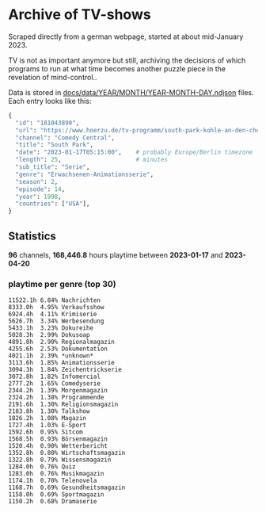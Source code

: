 # Archive of TV-shows

Scraped directly from a german webpage, started at about mid-January 2023.

TV is not as important anymore but still, archiving the decisions of which programs to run at what time
becomes another puzzle piece in the revelation of mind-control.. 

Data is stored in [docs/data/YEAR/MONTH/YEAR-MONTH-DAY.ndjson](docs/data/) files. 
Each entry looks like this:

```python
{
  "id": "181043890", 
  "url": "https://www.hoerzu.de/tv-programm/south-park-kohle-an-den-chefkoch/bid_181043890/", 
  "channel": "Comedy Central", 
  "title": "South Park", 
  "date": "2023-01-17T05:15:00",    # probably Europe/Berlin timezone 
  "length": 25,                     # minutes 
  "sub_title": "Serie", 
  "genre": "Erwachsenen-Animationsserie", 
  "season": 2, 
  "episode": 14, 
  "year": 1998, 
  "countries": ["USA"],
}
```

## Statistics

**96** channels, **168,446.8** hours playtime between **2023-01-17** and **2023-04-20**


### playtime per genre (top 30)

    11522.1h 6.84% Nachrichten
    8333.0h  4.95% Verkaufsshow
    6924.4h  4.11% Krimiserie
    5626.7h  3.34% Werbesendung
    5433.1h  3.23% Dokureihe
    5028.3h  2.99% Dokusoap
    4891.8h  2.90% Regionalmagazin
    4255.6h  2.53% Dokumentation
    4021.1h  2.39% *unknown*
    3113.6h  1.85% Animationsserie
    3094.3h  1.84% Zeichentrickserie
    3072.8h  1.82% Infomercial
    2777.2h  1.65% Comedyserie
    2344.2h  1.39% Morgenmagazin
    2324.2h  1.38% Programmende
    2191.6h  1.30% Religionsmagazin
    2183.8h  1.30% Talkshow
    1826.2h  1.08% Magazin
    1727.4h  1.03% E-Sport
    1592.6h  0.95% Sitcom
    1568.5h  0.93% Börsenmagazin
    1520.4h  0.90% Wetterbericht
    1352.8h  0.80% Wirtschaftsmagazin
    1322.8h  0.79% Wissensmagazin
    1284.0h  0.76% Quiz
    1283.0h  0.76% Musikmagazin
    1174.1h  0.70% Telenovela
    1168.7h  0.69% Gesundheitsmagazin
    1158.0h  0.69% Sportmagazin
    1150.2h  0.68% Dramaserie

